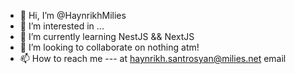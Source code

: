 - 👋 Hi, I’m @HaynrikhMilies
- 👀 I’m interested in ...
- 🌱 I’m currently learning NestJS && NextJS
- 💞️ I’m looking to collaborate on nothing atm!
- 📫 How to reach me --- at haynrikh.santrosyan@milies.net email

<!---
HaynrikhMilies/HaynrikhMilies is a ✨ special ✨ repository because its `README.md` (this file) appears on your GitHub profile.
You can click the Preview link to take a look at your changes.
--->
